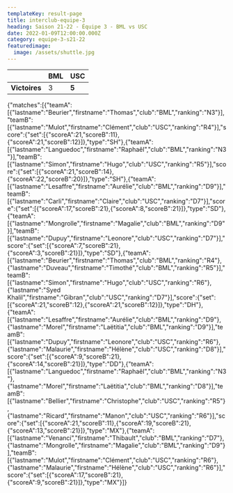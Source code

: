 ```yaml
---
templateKey: result-page
title: interclub-equipe-3
heading: Saison 21-22 - Équipe 3 - BML vs USC
date: 2022-01-09T12:00:00.000Z
category: equipe-3-s21-22
featuredimage:
  image: /assets/shuttle.jpg
---
```

|               | BML   | USC |
| ------------- | ----- | --- |
| **Victoires** | 3 | **5**   |

<scoreboard>{"matches":[{"teamA":[{"lastname":"Beurier","firstname":"Thomas","club":"BML","ranking":"N3"}],"teamB":[{"lastname":"Mulot","firstname":"Clément","club":"USC","ranking":"R4"}],"score":{"set":[{"scoreA":21,"scoreB":11},{"scoreA":21,"scoreB":12}]},"type":"SH"},{"teamA":[{"lastname":"Languedoc","firstname":"Raphaêl","club":"BML","ranking":"N3"}],"teamB":[{"lastname":"Simon","firstname":"Hugo","club":"USC","ranking":"R5"}],"score":{"set":[{"scoreA":21,"scoreB":14},{"scoreA":22,"scoreB":20}]},"type":"SH"},{"teamA":[{"lastname":"Lesaffre","firstname":"Aurélie","club":"BML","ranking":"D9"}],"teamB":[{"lastname":"Carli","firstname":"Claire","club":"USC","ranking":"D7"}],"score":{"set":[{"scoreA":17,"scoreB":21},{"scoreA":8,"scoreB":21}]},"type":"SD"},{"teamA":[{"lastname":"Mongrolle","firstname":"Magalie","club":"BML","ranking":"D9"}],"teamB":[{"lastname":"Dupuy","firstname":"Leonore","club":"USC","ranking":"D7"}],"score":{"set":[{"scoreA":7,"scoreB":21},{"scoreA":3,"scoreB":21}]},"type":"SD"},{"teamA":[{"lastname":"Beurier","firstname":"Thomas","club":"BML","ranking":"R4"},{"lastname":"Duveau","firstname":"Timothé","club":"BML","ranking":"R5"}],"teamB":[{"lastname":"Simon","firstname":"Hugo","club":"USC","ranking":"R6"},{"lastname":"Syed Khalil","firstname":"Gibran","club":"USC","ranking":"D7"}],"score":{"set":[{"scoreA":21,"scoreB":12},{"scoreA":21,"scoreB":12}]},"type":"DH"},{"teamA":[{"lastname":"Lesaffre","firstname":"Aurélie","club":"BML","ranking":"D9"},{"lastname":"Morel","firstname":"Laëtitia","club":"BML","ranking":"D9"}],"teamB":[{"lastname":"Dupuy","firstname":"Leonore","club":"USC","ranking":"R6"},{"lastname":"Malaurie","firstname":"Hélène","club":"USC","ranking":"D8"}],"score":{"set":[{"scoreA":9,"scoreB":21},{"scoreA":14,"scoreB":21}]},"type":"DD"},{"teamA":[{"lastname":"Languedoc","firstname":"Raphaêl","club":"BML","ranking":"N3"},{"lastname":"Morel","firstname":"Laëtitia","club":"BML","ranking":"D8"}],"teamB":[{"lastname":"Bellier","firstname":"Christophe","club":"USC","ranking":"R5"},{"lastname":"Ricard","firstname":"Manon","club":"USC","ranking":"R6"}],"score":{"set":[{"scoreA":21,"scoreB":11},{"scoreA":19,"scoreB":21},{"scoreA":13,"scoreB":21}]},"type":"MX"},{"teamA":[{"lastname":"Venanci","firstname":"Thibault","club":"BML","ranking":"D7"},{"lastname":"Mongrolle","firstname":"Magalie","club":"BML","ranking":"D9"}],"teamB":[{"lastname":"Mulot","firstname":"Clément","club":"USC","ranking":"R6"},{"lastname":"Malaurie","firstname":"Hélène","club":"USC","ranking":"R6"}],"score":{"set":[{"scoreA":17,"scoreB":21},{"scoreA":9,"scoreB":21}]},"type":"MX"}]}</scoreboard>